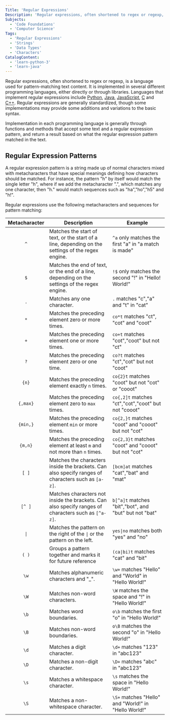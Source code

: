 ```yaml
---
Title: 'Regular Expressions'
Description: 'Regular expressions, often shortened to regex or regexp, is a language used for pattern-matching text content.'
Subjects:
  - 'Code Foundations'
  - 'Computer Science'
Tags:
  - 'Regular Expressions'
  - 'Strings'
  - 'Data Types'
  - 'Characters'
CatalogContent:
  - 'learn-python-3'
  - 'learn-java'
---
```


Regular expressions, often shortened to regex or regexp, is a language used for pattern-matching text content. It is implemented in several different programming languages, either directly or through libraries. Languages that implement regular expressions include [Python](https://www.codecademy.com/resources/docs/python), [Java](https://www.codecademy.com/resources/docs/java), [JavaScript](https://www.codecademy.com/resources/docs/javascript), [C](https://www.codecademy.com/resources/docs/c) and [C++](https://www.codecademy.com/resources/docs/cpp). Regular expressions are generally standardized, though some implementations may provide some additions and variations to the basic syntax.

Implementation in each programming language is generally through functions and methods that accept some text and a regular expression pattern, and return a result based on what the regular expression pattern matched in the text.

## Regular Expression Patterns

A regular expression pattern is a string made up of normal characters mixed with metacharacters that have special meanings defining how characters should be matched. For instance, the pattern "h" by itself would match the single letter "h", where if we add the metacharacter ".", which matches any one character, then "h." would match sequences such as "ha","ho","h5" and "h!".

Regular expressions use the following metacharacters and sequences for pattern matching:

| Metacharacter | Description                                                                                         | Example                                               |
| :-----------: | --------------------------------------------------------------------------------------------------- | ----------------------------------------------------- |
|      `^`      | Matches the start of text, or the start of a line, depending on the settings of the regex engine.   | `^a` only matches the first "a" in "a match is made"  |
|      `$`      | Matches the end of text, or the end of a line, depending on the settings of the regex engine.       | `!$` only matches the second "!" in "Hello! World!"   |
|      `.`      | Matches any one character.                                                                          | `.` matches "c","a" and "t" in "cat"                  |
|      `*`      | Matches the preceding element zero or more times.                                                   | `co*t` matches "ct", "cot" and "coot"                 |
|      `+`      | Matches the preceding element one or more times.                                                    | `co+t` matches "cot","coot" but not "ct"              |
|      `?`      | Matches the preceding element zero or one time.                                                     | `co?t` matches "ct","cot" but not "coot"              |
|     `{n}`     | Matches the preceding element exactly `n` times.                                                    | `co{2}t` matches "coot" but not "cot" or "cooot"      |
|   `{,max}`    | Matches the preceding element zero to `max` times.                                                  | `co{,2]t` matches "ct","cot","coot" but not "cooot"   |
|   `{min,}`    | Matches the preceding element `min` or more times.                                                  | `co{2,}t` matches "coot" and "cooot" but not "cot"    |
|    `{m,n}`    | Matches the preceding element at least `m` and not more than `n` times.                             | `co{2,3}t` matches "coot" and "cooot" but not "cot"   |
|     `[ ]`     | Matches the characters inside the brackets. Can also specify ranges of characters such as `[a-z]`.  | `[bcm]at` matches "cat","bat" and "mat"               |
|    `[^ ]`     | Matches characters not inside the brackets. Can also specify ranges of characters such as `[^a-z]`. | `b[^a]t` matches "bit","bot", and "but" but not "bat" |
|     `\|`      | Matches the pattern on the right of the `\|` or the pattern on the left.                            | `yes\|no` matches both "yes" and "no"                 |
|     `( )`     | Groups a pattern together and marks it for future reference                                         | `(ca\|bi)t` matches "cat" and "bit"                   |
|     `\w`      | Matches alphanumeric characters and "\_".                                                           | `\w+` matches "Hello" and "World" in "Hello World!"   |
|     `\W`      | Matches non-word characters.                                                                        | `\W` matches the space and "!" in "Hello World!"      |
|     `\b`      | Matches word boundaries.                                                                            | `o\b` matches the first "o" in "Hello World!"         |
|     `\B`      | Matches non-word boundaries.                                                                        | `o\B` matches the second "o" in "Hello World!"        |
|     `\d`      | Matches a digit character.                                                                          | `\d+` matches "123" in "abc123"                       |
|     `\D`      | Matches a non-digit character.                                                                      | `\D+` matches "abc" in "abc123"                       |
|     `\s`      | Matches a whitespace character.                                                                     | `\s` matches the space in "Hello World!"              |
|     `\S`      | Matches a non-whitespace character.                                                                 | `\S+` matches "Hello" and "World!" in "Hello World!"  |
